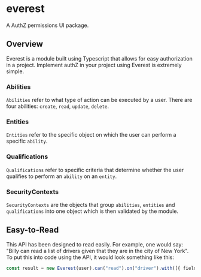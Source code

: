 # everest
A AuthZ permissions UI package.

## Overview
Everest is a module built using Typescript that allows for easy authorization in a project. Implement authZ in your project using Everest is extremely simple.

### Abilities
`Abilities` refer to what type of action can be executed by a user. There are four abilities: `create`, `read`, `update`, `delete`. 

### Entities
`Entities` refer to the specific object on which the user can perform a specific `ability`. 

### Qualifications
`Qualifications` refer to specific criteria that determine whether the user qualifies to perform an `ability` on an `entity`. 

### SecurityContexts
`SecurityContexts` are the objects that group `abilities`, `entities` and `qualifications` into one object which is then validated by the module.

## Easy-to-Read
This API has been designed to read easily. For example, one would say: "Billy can read a list of drivers given that they are in the city of New York". To put this into code using the API, it would look something like this: 
``` typescript
const result = new Everest(user).can("read").on("driver").with([{ field: "city", value: "New York"}]).check();
```
